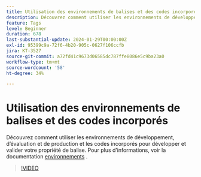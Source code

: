 ```yaml
---
title: Utilisation des environnements de balises et des codes incorporés
description: Découvrez comment utiliser les environnements de développement, d’évaluation et de production et incorporer des codes pour développer et valider votre propriété de balise.
feature: Tags
level: Beginner
duration: 678
last-substantial-update: 2024-01-29T00:00:00Z
exl-id: 95399c9a-72f6-4b20-905c-0627f106ccfb
jira: KT-3527
source-git-commit: a72fd41c9673d06585dc787ffe8086e5c9ba23a0
workflow-type: tm+mt
source-wordcount: '58'
ht-degree: 34%

---
```


# Utilisation des environnements de balises et des codes incorporés

Découvrez comment utiliser les environnements de développement, d’évaluation et de production et les codes incorporés pour développer et valider votre propriété de balise. Pour plus d’informations, voir la documentation [environnements](https://experienceleague.adobe.com/docs/experience-platform/tags/publish/environments/environments.html?lang=fr) .

>[!VIDEO](https://video.tv.adobe.com/v/28729/?learn=on)
